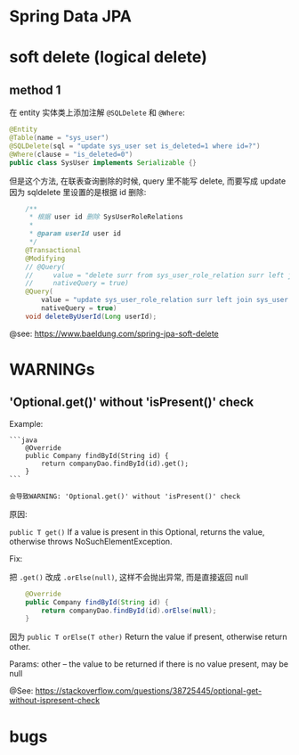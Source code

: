 # Spring Data JPA

# soft delete (logical delete)

## method 1

在 entity 实体类上添加注解 `@SQLDelete` 和 `@Where`:

```java
@Entity
@Table(name = "sys_user")
@SQLDelete(sql = "update sys_user set is_deleted=1 where id=?")
@Where(clause = "is_deleted=0")
public class SysUser implements Serializable {}
```

但是这个方法, 在联表查询删除的时候, query 里不能写 delete, 而要写成 update 因为 sqldelete 里设置的是根据 id 删除:

```java
    /**
     * 根据 user id 删除 SysUserRoleRelations
     *
     * @param userId user id
     */
    @Transactional
    @Modifying
    // @Query(
    //     value = "delete surr from sys_user_role_relation surr left join sys_user su on surr.user_id = su.id where surr.is_deleted = 0",
    //     nativeQuery = true)
    @Query(
        value = "update sys_user_role_relation surr left join sys_user su on surr.user_id = su.id set surr.is_deleted = 1 where surr.is_deleted = 0",
        nativeQuery = true)
    void deleteByUserId(Long userId);
```

@see: https://www.baeldung.com/spring-jpa-soft-delete

# WARNINGs

## 'Optional.get()' without 'isPresent()' check

Example:

    ```java
        @Override
        public Company findById(String id) {
            return companyDao.findById(id).get();
        }
    ```

    会导致WARNING: 'Optional.get()' without 'isPresent()' check

原因:

`public T get()` If a value is present in this Optional, returns the value, otherwise throws NoSuchElementException.

Fix:

把 `.get()` 改成 `.orElse(null)`, 这样不会抛出异常, 而是直接返回 null

```java
    @Override
    public Company findById(String id) {
        return companyDao.findById(id).orElse(null);
    }
```

因为 `public T orElse(T other)` Return the value if present, otherwise return other.

Params: other – the value to be returned if there is no value present, may be null

@See: https://stackoverflow.com/questions/38725445/optional-get-without-ispresent-check

# bugs

